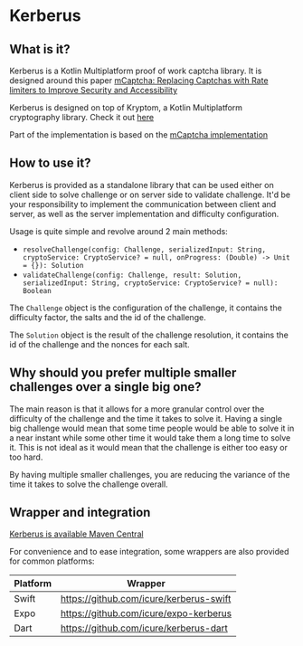 # Kerberus

## What is it?

Kerberus is a Kotlin Multiplatform proof of work captcha library. It is designed around this paper
[mCaptcha: Replacing Captchas with Rate limiters to Improve Security and Accessibility](https://dl.acm.org/doi/full/10.1145/3660628)

Kerberus is designed on top of Kryptom, a Kotlin Multiplatform cryptography library. Check it out [here](https://github.com/icure/kryptom)

Part of the implementation is based on the [mCaptcha implementation](https://github.com/mCaptcha/pow_wasm/blob/cb6bbd0e05078e1dadf546de5848d30f5d11a00c/src/lib.rs)

## How to use it?

Kerberus is provided as a standalone library that can be used either on client side to solve challenge or on server side
to validate challenge. It'd be your responsibility to implement the communication between client and server, as well as
the server implementation and difficulty configuration.

Usage is quite simple and revolve around 2 main methods:

- `resolveChallenge(config: Challenge, serializedInput: String, cryptoService: CryptoService? = null, onProgress: (Double) -> Unit = {}): Solution`
- `validateChallenge(config: Challenge, result: Solution, serializedInput: String, cryptoService: CryptoService? = null): Boolean`

The `Challenge` object is the configuration of the challenge, it contains the difficulty factor, the salts and the id of the challenge.

The `Solution` object is the result of the challenge resolution, it contains the id of the challenge and the nonces for each salt.

## Why should you prefer multiple smaller challenges over a single big one?

The main reason is that it allows for a more granular control over the difficulty of the challenge and the time it takes
to solve it. Having a single big challenge would mean that some time people would be able to solve it in a near instant
while some other time it would take them a long time to solve it. This is not ideal as it would mean that the challenge
is either too easy or too hard.

By having multiple smaller challenges, you are reducing the variance of the time it takes to solve the challenge overall.

## Wrapper and integration

[Kerberus is available Maven Central](https://central.sonatype.com/artifact/com.icure/kerberus)

For convenience and to ease integration, some wrappers are also provided for common platforms:

| Platform | Wrapper                                 |
|----------|-----------------------------------------|
| Swift    | https://github.com/icure/kerberus-swift |
| Expo     | https://github.com/icure/expo-kerberus  |
| Dart     | https://github.com/icure/kerberus-dart  |

